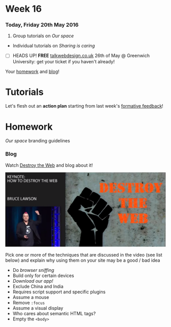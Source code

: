 # Week 16

### Today, Friday 20th May 2016

1. Group tutorials on *Our space* 
* Individual tutorials on *Sharing is caring*

- [ ] HEADS UP! **FREE** [talkwebdesign.co.uk](http://talkwebdesign.co.uk/) 26th of May @ Greenwich University: get your ticket if you haven't already!

Your [homework](#homework) and [blog](#blog)!


# Tutorials

Let's flesh out an **action plan** starting from last week's [formative feedback](https://docs.google.com/a/rave.ac.uk/document/d/1QDETyR6BwffMhoyTvSvtJ5Hhzj3K6zzd38py_EymAOw/edit?usp=sharing)!


# Homework

*Our space* branding guidelines 

### Blog

Watch [Destroy the Web](https://www.youtube.com/watch?v=Yf8ACKrZTJI) and blog about it!

[![](assets/destroy-the-web.png)](https://www.youtube.com/watch?v=Yf8ACKrZTJI)

Pick one or more of the techniques that are discussed in the video (see list below) and explain why using them on your site may be a good / bad idea

* Do *browser sniffing*
* Build only for certain devices
* *Download our app!*
* Exclude China and India
* Requires script support and specific plugins
* Assume a mouse
* Remove `:focus`
* Assume a visual display
* Who cares about semantic HTML tags?
* Empty the `<body>`